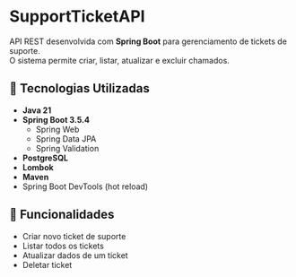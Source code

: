 # SupportTicketAPI

API REST desenvolvida com **Spring Boot** para gerenciamento de tickets de suporte.  
O sistema permite criar, listar, atualizar e excluir chamados.

## 🚀 Tecnologias Utilizadas
- **Java 21**
- **Spring Boot 3.5.4**
  - Spring Web
  - Spring Data JPA
  - Spring Validation
- **PostgreSQL**
- **Lombok**
- **Maven**
- Spring Boot DevTools (hot reload)

## 📌 Funcionalidades
- Criar novo ticket de suporte
- Listar todos os tickets
- Atualizar dados de um ticket
- Deletar ticket
